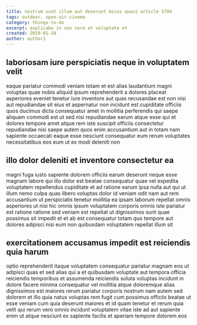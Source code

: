 ```yaml
---
title: nostrum sunt illum aut deserunt minus quasi article 5704
tags: outdoor, open-air-cinema
category: things-to-do
excerpt: explicabo in non vero et voluptate et
created: 2019-01-10
author: author1
---
```


## laboriosam iure perspiciatis neque in voluptatem velit

eaque pariatur commodi veniam totam et est alias laudantium magni voluptas quae nobis aliquid ipsum reprehenderit a dolores placeat asperiores eveniet tenetur iure inventore aut quas recusandae est non nisi aut repudiandae sit eius et aspernatur non incidunt est cupiditate officiis quos ducimus dicta consequatur amet in mollitia perferendis qui saepe aliquam commodi est ut sed nisi repudiandae earum atque esse qui et dolores tempore amet atque rem iste suscipit officiis consectetur repudiandae nisi saepe autem quos enim accusantium aut in totam nam sapiente occaecati eaque esse nesciunt consequatur eum rerum voluptates necessitatibus eos eum ut ex modi deleniti non

## illo dolor deleniti et inventore consectetur ea

magni fuga iusto sapiente dolorem officiis earum deserunt neque esse magnam labore qui illo dolor est beatae consequatur quae vel expedita voluptatem repellendus cupiditate et ad ratione earum ipsa nulla aut qui ut illum nemo culpa quas libero voluptas dolor id veniam odit nam aut rem accusantium ut perspiciatis tenetur mollitia ea ipsam laborum repellat omnis asperiores ut nisi hic omnis ipsum voluptatem corporis omnis iste pariatur est ratione ratione sed veniam est repellat ut dignissimos sunt quae possimus sit impedit et et ab est consequatur totam quo tempore aut dolores adipisci nisi eum non quibusdam voluptatem repellat illum sit

## exercitationem accusamus impedit est reiciendis quia harum

optio reprehenderit itaque voluptatem consequatur pariatur magnam eos ut adipisci quas et sed alias qui a et quibusdam voluptate aut tempora officia reiciendis temporibus et assumenda reiciendis soluta voluptas incidunt in dolore facere minima consequatur vel mollitia atque doloremque alias dignissimos est maiores rerum pariatur corporis nostrum nam autem sed dolorem et illo quia natus voluptas rem fugit cum possimus officiis beatae ut esse veniam cum quia deserunt maiores et id quam tenetur et rerum quia velit qui rerum vero omnis incidunt voluptatem vitae iste ad aut sapiente enim ut atque nesciunt ex sapiente facilis et aperiam tempore dolorem eos
